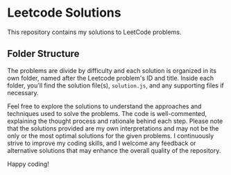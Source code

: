 # Leetcode Solutions
This repository contains my solutions to LeetCode problems.

## Folder Structure
The problems are divide by difficulty and each solution is organized in its own folder, named after the Leetcode problem's ID and title.
Inside each folder, you'll find the solution file(s), `solution.js`, and any supporting files if necessary. 

Feel free to explore the solutions to understand the approaches and techniques used to solve the problems. The code is well-commented, explaining the thought process and rationale behind each step. Please note that the solutions provided are my own interpretations and may not be the only or the most optimal solutions for the given problems. I continuously strive to improve my coding skills, and I welcome any feedback or alternative solutions that may enhance the overall quality of the repository.

Happy coding!
